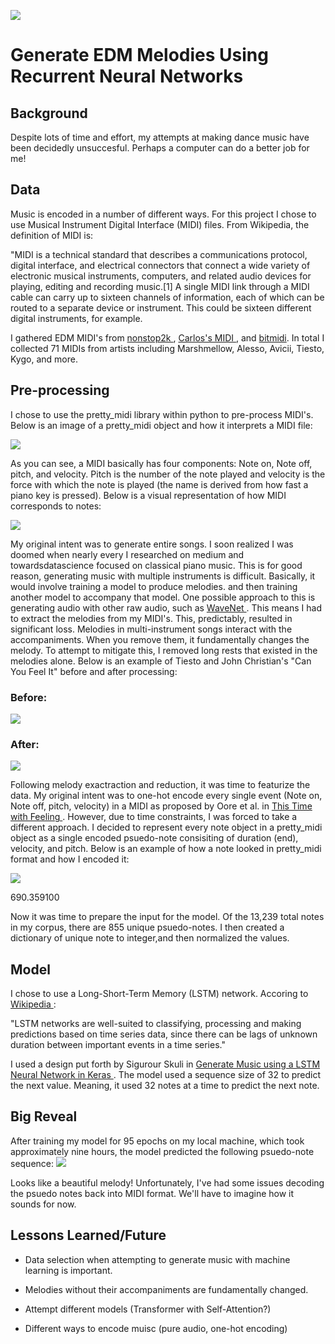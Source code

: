 ![](images/denon-dj-prime-4-controller-main1.jpg)
 # Generate EDM Melodies Using Recurrent Neural Networks

 ## Background  

 Despite lots of time and effort, my attempts at making dance music have been decidedly unsuccesful. Perhaps a computer can do a better job for me! 

 ## Data
Music is encoded in a number of different ways. For this project I chose to use Musical Instrument Digital Interface (MIDI) files. From Wikipedia, the definition of MIDI is: 

"MIDI is a technical standard that describes a communications protocol, digital interface, and electrical connectors that connect a wide variety of electronic musical instruments, computers, and related audio devices for playing, editing and recording music.[1] A single MIDI link through a MIDI cable can carry up to sixteen channels of information, each of which can be routed to a separate device or instrument. This could be sixteen different digital instruments, for example. 

 I gathered EDM MIDI's from <a href="https://www.nonstop2k.com/"> nonstop2k </a>, <a href=https://www.cprato.com/> Carlos's MIDI </a>, and <a href=https://bitmidi.com/> bitmidi</a>. In total I collected 71 MIDIs from artists including Marshmellow, Alesso, Avicii, Tiesto, Kygo, and more.

 ## Pre-processing

 I chose to use the pretty_midi library within python to pre-process MIDI's. Below is an image of a pretty_midi object and how it interprets a MIDI file:

 ![](images/midiscreenshot.png)

 As you can see, a MIDI basically has four components: Note on, Note off, pitch, and velocity. Pitch is the number of the note played and velocity is the force with which the note is played (the name is derived from how fast a piano key is pressed). Below is a visual representation of how MIDI corresponds to notes:

 ![](images/miditopiano.png)

 My original intent was to generate entire songs. I soon realized I was doomed when nearly every I researched on medium and towardsdatascience focused on classical piano music. This is for good reason, generating music with multiple instruments is difficult. Basically, it would involve training a model to produce melodies. and then training another model to accompany that model. One possible approach to this is generating audio with other raw audio, such as <a href=https://deepmind.com/blog/article/wavenet-generative-model-raw-audio> WaveNet </a>. This means I had to extract the melodies from my MIDI's. This, predictably, resulted in significant loss. Melodies in multi-instrument songs interact with the accompaniments. When you remove them, it fundamentally changes the melody. To attempt to mitigate this, I removed long rests that existed in the melodies alone. Below is an example of Tiesto and John Christian's "Can You Feel It" before and after processing:

 ### Before:

 ![](images/tiestobefore.com.png)

 ### After:

 ![](images/tiestoafter.com.png)

 Following melody exactraction and reduction, it was time to featurize the data. My original intent was to one-hot encode every single event (Note on, Note off, pitch, velocity) in a MIDI as proposed by Oore et al. in <a href=https://arxiv.org/pdf/1808.03715.pdf> This Time with Feeling </a>. However, due to time constraints, I was forced to take a different approach. I decided to represent every note object in a pretty_midi object as a single encoded psuedo-note consisiting of duration (end), velocity, and pitch. Below is an example of how a note looked in pretty_midi format and how I encoded it:

 ![](images/pmnote.png) 
 
 690.359100

 Now it was time to prepare the input for the model. Of the 13,239 total notes in my corpus, there are 855 unique psuedo-notes. I then created a dictionary of unique note to integer,and then normalized the values. 

 ## Model

 I chose to use a Long-Short-Term Memory (LSTM) network. Accoring to <a href=https://en.wikipedia.org/wiki/Long_short-term_memoryWikipedia> Wikipedia </a>: 
    
"LSTM networks are well-suited to classifying, processing and making predictions based on time series data, since there can be lags of unknown duration between important events in a time series."

I used a design put forth by Sigurour Skuli in <a href=https://towardsdatascience.com/how-to-generate-music-using-a-lstm-neural-network-in-keras-68786834d4c5> Generate Music using a LSTM Neural Network in Keras </a>. The model used a sequence size of 32 to predict the next value. Meaning, it used 32 notes at a time to predict the next note. 

## Big Reveal

After training my model for 95 epochs on my local machine, which took approximately nine hours, the model predicted the following psuedo-note sequence:
![](images/prediction.png)

Looks like a beautiful melody! Unfortunately, I've had some issues decoding the psuedo notes back into MIDI format. We'll have to imagine how it sounds for now. 

## Lessons Learned/Future

* Data selection when attempting to generate music with machine learning is important. 

* Melodies without their accompaniments are fundamentally changed. 

* Attempt different models (Transformer with Self-Attention?)

* Different ways to encode muisc (pure audio, one-hot encoding)




